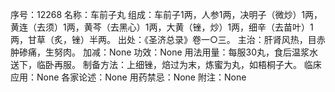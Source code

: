 序号：12268
名称：车前子丸
组成：车前子1两，人参1两，决明子（微炒）1两，黄连（去须）1两，黄芩（去黑心）1两，大黄（锉，炒）1两，细辛（去苗叶）1两，甘草（炙，锉）半两。
出处：《圣济总录》卷一○三。
主治：肝肾风热，目赤肿碜痛，生努肉。
加减：None
功效：None
用法用量：每服30丸，食后温浆水送下，临卧再服。
制备方法：上细锉，焙过为末，炼蜜为丸，如梧桐子大。
临床应用：None
各家论述：None
用药禁忌：None
附注：None

